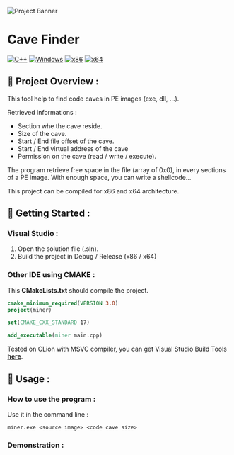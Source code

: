 ![Project Banner](https://raw.githubusercontent.com/adamhlt/Cave-Finder/main/Ressources/banner.png)
# Cave Finder

[![C++](https://img.shields.io/badge/language-C%2B%2B-%23f34b7d.svg?style=for-the-badge&logo=appveyor)](https://en.wikipedia.org/wiki/C%2B%2B) [![Windows](https://img.shields.io/badge/platform-Windows-0078d7.svg?style=for-the-badge&logo=appveyor)](https://en.wikipedia.org/wiki/Microsoft_Windows) [![x86](https://img.shields.io/badge/arch-x86-red.svg?style=for-the-badge&logo=appveyor)](https://en.wikipedia.org/wiki/X86) [![x64](https://img.shields.io/badge/arch-x64-green.svg?style=for-the-badge&logo=appveyor)](https://en.wikipedia.org/wiki/X64)

## :open_book: Project Overview :

This tool help to find code caves in PE images (exe, dll, ...).

Retrieved informations :

- Section whe the cave reside.
- Size of the cave.
- Start / End file offset of the cave.
- Start / End virtual address of the cave
- Permission on the cave (read / write / execute).

The program retrieve free space in the file (array of 0x0), in every sections of a PE image. With enough space, you can write a shellcode...

This project can be compiled for x86 and x64 architecture.

## :rocket: Getting Started :

### Visual Studio :

1. Open the solution file (.sln).
2. Build the project in Debug / Release (x86 / x64)

### Other IDE using CMAKE :

This **CMakeLists.txt** should compile the project.

```cmake
cmake_minimum_required(VERSION 3.0)
project(miner)

set(CMAKE_CXX_STANDARD 17)

add_executable(miner main.cpp)
```

Tested on CLion with MSVC compiler, you can get Visual Studio Build Tools [**here**](https://visualstudio.microsoft.com/fr/downloads/?q=build+tools).

## 🧪 Usage :

### How to use the program :

Use it in the command line :

```shell
miner.exe <source image> <code cave size>
```

### Demonstration :

